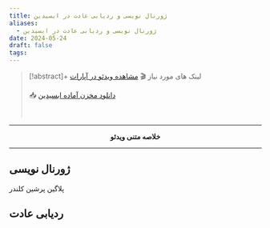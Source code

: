 ```yaml
---
title: ژورنال نویسی و ردیابی عادت در ابسیدین
aliases:
  - ژورنال نویسی و ردیابی عادت در ابسیدین
date: 2024-05-24
draft: false
tags:
---
```


> [!abstract]+ لینک های مورد نیاز 
> 🎬 [مشاهده ویدئو در آپارات](https://www.aparat.com/v/LJuMz)
> 
> 📥 [دانلود مخزن آماده ابسیدین](journal&habit.zip)
> 
> <br/>

---
**<center>خلاصه متنی ویدئو</center>**

---

## ژورنال نویسی
پلاگین پرشین کلندر

## ردیابی عادت
